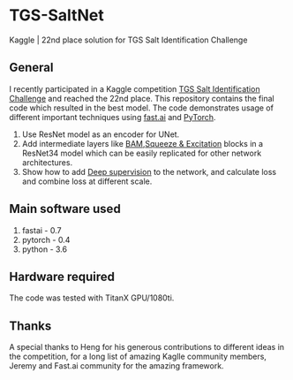 # TGS-SaltNet
Kaggle | 22nd place solution for TGS Salt Identification Challenge

## General

I recently participated in a Kaggle competition [TGS Salt Identification Challenge](https://www.kaggle.com/c/tgs-salt-identification-challenge)
and reached the 22nd place. This repository contains the final code which resulted in the best model. The code demonstrates usage of different important techniques using [fast.ai](http://www.fast.ai/) and [PyTorch](https://pytorch.org/).
1. Use ResNet model as an encoder for UNet. 
2. Add intermediate layers like [BAM](http://bmvc2018.org/contents/papers/0092.pdf),[Squeeze & Excitation](https://arxiv.org/abs/1803.02579) blocks in a ResNet34 model which can be easily replicated for other network architectures.
3. Show how to add [Deep supervision](https://www.kaggle.com/c/tgs-salt-identification-challenge/discussion/65933) to the network, and calculate loss and combine loss at different scale. 

## Main software used

1. fastai - 0.7
2. pytorch - 0.4
3. python - 3.6

## Hardware required

The code was tested with TitanX GPU/1080ti.

## Thanks

A special thanks to Heng for his generous contributions to different ideas in the competition, for a long list of amazing Kaglle community members, Jeremy and Fast.ai community for the amazing framework. 

 



